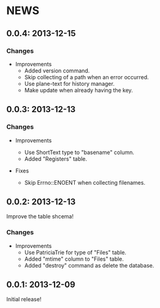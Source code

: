 # NEWS

## 0.0.4: 2013-12-15

### Changes

  * Improvements
    * Added version command.
    * Skip collecting of a path when an error occurred.
    * Use plane-text for history manager.
    * Make update when already having the key.

## 0.0.3: 2013-12-13

### Changes

  * Improvements
    * Use ShortText type to "basename" column.
    * Added "Registers" table.

  * Fixes
    * Skip Errno::ENOENT when collecting filenames.

## 0.0.2: 2013-12-13

Improve the table shcema!

### Changes

  * Improvements
    * Use PatriciaTrie for type of "Files" table.
    * Added "mtime" column to "Files" table.
    * Added "destroy" command as delete the database.

## 0.0.1: 2013-12-09

Initial release!
